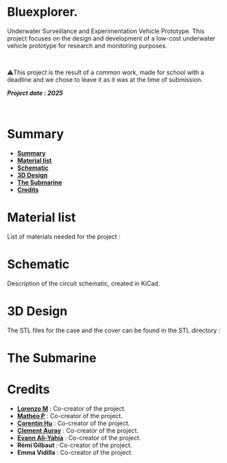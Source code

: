 # Bluexplorer.
<p>
  Underwater Surveillance and Experimentation Vehicle Prototype.
  This project focuses on the design and development of a low-cost underwater vehicle prototype for research and monitoring purposes.
</p>
<br/>

⚠️This project is the result of a common work, made for school with a deadline and we chose to leave it as it was at the time of submission.

***Project date : 2025***

<br/>

# Summary

* **[Summary](#summary)**
* **[Material list](#material-list)**
* **[Schematic](#schematic)**
* **[3D Design](#3d-design)**
* **[The Submarine](#the-submarine)**
* **[Credits](#credits)**

# Material list

List of materials needed for the project :

# Schematic
Description of the circuit schematic, created in KiCad.

# 3D Design

The STL files for the case and the cover can be found in the STL directory :

#  The Submarine

#  Credits
* [**Lorenzo M**](https://github.com/MrZouu) : Co-creator of the project.
* [**Mathéo P**](https://github.com/sc0pziion) : Co-creator of the project.
* [**Corentin Hu**](https://github.com/cohru) : Co-creator of the project.
* [**Clement Auray**](https://github.com/Clementauray) : Co-creator of the project.
* [**Evann Ali-Yahia**](https://github.com/EvannAyh) : Co-creator of the project.
* **Rémi Gilbaut** : Co-creator of the project.
* **Emma Vidilla** : Co-creator of the project.
